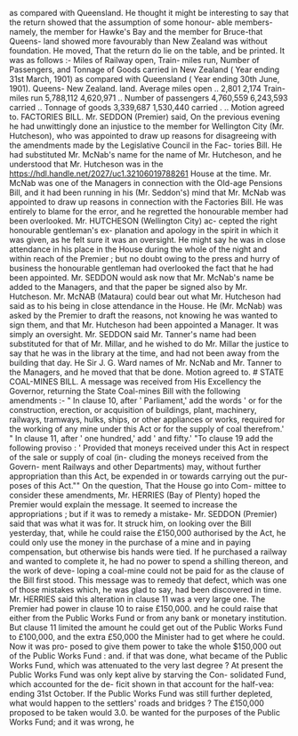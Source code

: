 as compared with Queensland. He thought it might be interesting to say that the return showed that the assumption of some honour- able members-namely, the member for Hawke's Bay and the member for Bruce-that Queens- land showed more favourably than New Zealand was without foundation. He moved, That the return do lie on the table, and be printed. It was as follows :- Miles of Railway open, Train- miles run, Number of Passengers, and Tonnage of Goods carried in New Zealand ( Year ending 31st March, 1901) as compared with Queensland ( Year ending 30th June, 1901). Queens- New Zealand. land. Average miles open .. 2,801 2,174 Train-miles run 5,788,112 4,620,971 .. Number of passengers 4,760,559 6,243,593 carried .. Tonnage of goods 3,339,687 1,530,440 carried . .. Motion agreed to. FACTORIES BILL. Mr. SEDDON (Premier) said, On the previous evening he had unwittingly done an injustice to the member for Wellington City (Mr. Hutcheson), who was appointed to draw up reasons for disagreeing with the amendments made by the Legislative Council in the Fac- tories Bill. He had substituted Mr. McNab's name for the name of Mr. Hutcheson, and he understood that Mr. Hutcheson was in the https://hdl.handle.net/2027/uc1.32106019788261 House at the time. Mr. McNab was one of the Managers in connection with the Old-age Pensions Bill, and it had been running in his (Mr. Seddon's) mind that Mr. McNab was appointed to draw up reasons in connection with the Factories Bill. He was entirely to blame for the error, and he regretted the honourable member had been overlooked. Mr. HUTCHESON (Wellington City) ac- cepted the right honourable gentleman's ex- planation and apology in the spirit in which it was given, as he felt sure it was an oversight. He might say he was in close attendance in his place in the House during the whole of the night and within reach of the Premier ; but no doubt owing to the press and hurry of business the honourable gentleman had overlooked the fact that he had been appointed. Mr. SEDDON would ask now that Mr. McNab's name be added to the Managers, and that the paper be signed also by Mr. Hutcheson. Mr. McNAB (Mataura) could bear out what Mr. Hutcheson had said as to his being in close attendance in the House. He (Mr. McNab) was asked by the Premier to draft the reasons, not knowing he was wanted to sign them, and that Mr. Hutcheson had been appointed a Manager. It was simply an oversight. Mr. SEDDON said Mr. Tanner's name had been substituted for that of Mr. Millar, and he wished to do Mr. Millar the justice to say that he was in the library at the time, and had not been away from the building that day. He Sir J. G. Ward names of Mr. NcNab and Mr. Tanner to the Managers, and he moved that that be done. Motion agreed to. # STATE COAL-MINES BILL. A message was received from His Excellency the Governor, returning the State Coal-mines Bill with the following amendments :- " In clause 10, after ' Parliament,' add the words ' or for the construction, erection, or acquisition of buildings, plant, machinery, railways, tramways, hulks, ships, or other appliances or works, required for the working of any mine under this Act or for the supply of coal therefrom.' " In clause 11, after ' one hundred,' add ' and fifty.' "To clause 19 add the following proviso : ' Provided that moneys received under this Act in respect of the sale or supply of coal (in- cluding the moneys received from the Govern- ment Railways and other Departments) may, without further appropriation than this Act, be expended in or towards carrying out the pur- poses of this Act."" On the question, That the House go into Com- mittee to consider these amendments, Mr. HERRIES (Bay of Plenty) hoped the Premier would explain the message. It seemed to increase the appropriations ; but if it was to remedy a mistake- Mr. SEDDON (Premier) said that was what it was for. It struck him, on looking over the Bill yesterday, that, while he could raise the £150,000 authorised by the Act, he could only use the money in the purchase of a mine and in paying compensation, but otherwise bis hands were tied. If he purchased a railway and wanted to complete it, he had no power to spend a shilling thereon, and the work of deve- loping a coal-mine could not be paid for as the clause of the Bill first stood. This message was to remedy that defect, which was one of those mistakes which, he was glad to say, had been discovered in time. Mr. HERRIES said this alteration in clause 11 was a very large one. The Premier had power in clause 10 to raise £150,000. and he could raise that either from the Public Works Fund or from any bank or monetary institution. But clause 11 limited the amount he could get out of the Public Works Fund to £100,000, and the extra £50,000 the Minister had to get where he could. Now it was pro- posed to give them power to take the whole $150,000 out of the Public Works Fund : and. if that was done, what became of the Public Works Fund, which was attenuated to the very last degree ? At present the Public Works Fund was only kept alive by starving the Con- solidated Fund, which accounted for the de- ficit shown in that account for the half-vea: ending 31st October. If the Public Works Fund was still further depleted, what would happen to the settlers' roads and bridges ? The £150,000 proposed to be taken would 3.0. be wanted for the purposes of the Public Works Fund; and it was wrong, he 